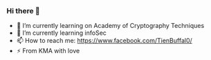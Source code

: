 ### Hi there 👋

<!--
**TienBuffalo/TienBuffalo** is a ✨ _special_ ✨ repository because its `README.md` (this file) appears on your GitHub profile.

Here are some ideas to get you started:
-->
- 🔭 I’m currently learning on Academy of Cryptography Techniques
- 🌱 I’m currently learning infoSec
- 📫 How to reach me: https://www.facebook.com/TienBuffal0/
- ⚡ From KMA with love

